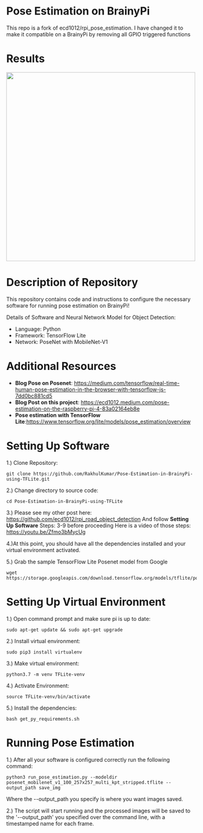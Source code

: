 # **Pose Estimation on BrainyPi**

This repo is a fork of ecd1012/rpi_pose_estimation. I have changed it to make it compatible on a BrainyPi by removing all GPIO triggered functions

Results
=======
<img src="images/pose.gif" width="500" height="500">

Description of Repository
=========================
This repository contains code and instructions to configure the necessary software for running pose estimation on BrainyPi!

Details of Software and Neural Network Model for Object Detection:
* Language: Python
* Framework: TensorFlow Lite
* Network: PoseNet with MobileNet-V1

Additional Resources
===================
* **Blog Pose on Posenet**: https://medium.com/tensorflow/real-time-human-pose-estimation-in-the-browser-with-tensorflow-js-7dd0bc881cd5
* **Blog Post on this project**: https://ecd1012.medium.com/pose-estimation-on-the-raspberry-pi-4-83a02164eb8e
* **Pose estimation with TensorFlow Lite**:https://www.tensorflow.org/lite/models/pose_estimation/overview

Setting Up Software
====================
1.) Clone Repository:
```
git clone https://github.com/RakhulKumar/Pose-Estimation-in-BrainyPi-using-TFLite.git
````
2.) Change directory to source code:
```
cd Pose-Estimation-in-BrainyPi-using-TFLite
```
3.) Please see my other post here: https://github.com/ecd1012/rpi_road_object_detection
And follow **Setting Up Software** Steps: 3-9 before proceeding
Here is a video of those steps: https://youtu.be/Zfmo3bMycUg

4.)At this point, you should have all the dependencies installed and your virtual environment activated.

5.) Grab the sample TensorFlow Lite Posenet model from Google
```
wget https://storage.googleapis.com/download.tensorflow.org/models/tflite/posenet_mobilenet_v1_100_257x257_multi_kpt_stripped.tflite
```

Setting Up Virtual Environment
===================
1.) Open command prompt and make sure pi is up to date:
```
sudo apt-get update && sudo apt-get upgrade
```
2.) Install virtual environment: 
```
sudo pip3 install virtualenv
```
3.) Make virtual environment:
```
python3.7 -m venv TFLite-venv
```
4.) Activate Environment:
```
source TFLite-venv/bin/activate
```
5.) Install the dependencies:
```
bash get_py_requirements.sh

```

Running Pose Estimation
=================
1.) After all your software is configured correctly run the following command:
```
python3 run_pose_estimation.py --modeldir posenet_mobilenet_v1_100_257x257_multi_kpt_stripped.tflite --output_path save_img
```
Where the --output_path you specify is where you want images saved.

2.) The script will start running and the processed images will be saved to the '--output_path' you specified over the command line, with a timestamped name for each frame.


